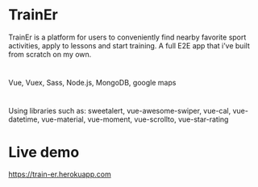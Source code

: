# TrainEr

TrainEr is a platform for users to conveniently find nearby favorite sport activities, apply to lessons and start training.
A full E2E app that i’ve built from scratch on my own.
#

Vue, Vuex, Sass, Node.js, MongoDB, google maps 

#

Using libraries such as:
sweetalert, vue-awesome-swiper, vue-cal, vue-datetime, vue-material, vue-moment, vue-scrollto, vue-star-rating

# Live demo

https://train-er.herokuapp.com

